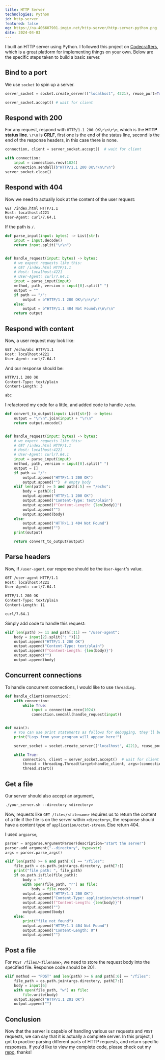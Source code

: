 ```yaml
---
title: HTTP Server
technologies: Python
id: http-server
featured: false
og: https://na-406607901.imgix.net/http-server/http-server-python.png
date: 2024-04-03
---
```

I built an HTTP server using Python. I followed this project on [Codecrafters](https://app.codecrafters.io), which is a great platform for implementing things on your own. Below are the specific steps taken to build a basic server.

## Bind to a port

We use `socket` to spin up a server.

```python
server_socket = socket.create_server(("localhost", 4221), reuse_port=True)

server_socket.accept() # wait for client
```

## Respond with 200

For any request, respond with `HTTP/1.1 200 OK\r\n\r\n`, which is the **HTTP status line**. `\r\n` is **CRLF**, first one is the end of the status line, second is the end of the response headers, in this case there is none.

```python
connection, client = server_socket.accept()  # wait for client

with connection:
    input = connection.recv(1024)
    connection.sendall(b"HTTP/1.1 200 OK\r\n\r\n")
server_socket.close()
```

## Respond with 404

Now we need to actually look at the content of the user request:

```txt
GET /index.html HTTP/1.1
Host: localhost:4221
User-Agent: curl/7.64.1
```

If the path is `/`.

```python
def parse_input(input: bytes) -> List[str]:
    input = input.decode()
    return input.split("\r\n")


def handle_request(input: bytes) -> bytes:
    # we expect requests like this:
    # GET /index.html HTTP/1.1
    # Host: localhost:4221
    # User-Agent: curl/7.64.1
    input = parse_input(input)
    method, path, version = input[0].split(" ")
    output = ""
    if path == "/":
        output = b"HTTP/1.1 200 OK\r\n\r\n"
    else:
        output = b"HTTP/1.1 404 Not Found\r\n\r\n"
    return output
```

## Respond with content

Now, a user request may look like:

```txt
GET /echo/abc HTTP/1.1
Host: localhost:4221
User-Agent: curl/7.64.1
```

And our response should be:

```txt
HTTP/1.1 200 OK
Content-Type: text/plain
Content-Length: 3

abc
```

I refactored my code for a little, and added code to handle `/echo`.

```python
def convert_to_output(input: List[str]) -> bytes:
    output = "\r\n".join(input) + "\r\n"
    return output.encode()


def handle_request(input: bytes) -> bytes:
    # we expect requests like this:
    # GET /index.html HTTP/1.1
    # Host: localhost:4221
    # User-Agent: curl/7.64.1
    input = parse_input(input)
    method, path, version = input[0].split(" ")
    output = []
    if path == "/":
        output.append("HTTP/1.1 200 OK")
        output.append("")  # empty body
    elif len(path) >= 5 and path[:5] == "/echo":
        body = path[6:]
        output.append("HTTP/1.1 200 OK")
        output.append("Content-Type: text/plain")
        output.append(f"Content-Length: {len(body)}")
        output.append("")
        output.append(body)
    else:
        output.append("HTTP/1.1 404 Not Found")
        output.append("")
    print(output)

    return convert_to_output(output)
```

## Parse headers

Now, if `/user-agent`, our response should be the `User-Agent`'s value.

```txt
GET /user-agent HTTP/1.1
Host: localhost:4221
User-Agent: curl/7.64.1
```

```txt
HTTP/1.1 200 OK
Content-Type: text/plain
Content-Length: 11

curl/7.64.1
```

Simply add code to handle this request:

```python
elif len(path) >= 11 and path[:11] == "/user-agent":
    body = input[2].split(": ")[1]
    output.append("HTTP/1.1 200 OK")
    output.append("Content-Type: text/plain")
    output.append(f"Content-Length: {len(body)}")
    output.append("")
    output.append(body)
```

## Concurrent connections

To handle concurrent connections, I would like to use `threading`.

```python
def handle_client(connection):
    with connection:
        while True:
            input = connection.recv(1024)
            connection.sendall(handle_request(input))


def main():
    # You can use print statements as follows for debugging, they'll be visible when running tests.
    print("Logs from your program will appear here!")

    server_socket = socket.create_server(("localhost", 4221), reuse_port=True)

    while True:
        connection, client = server_socket.accept()  # wait for client
        thread = threading.Thread(target=handle_client, args=(connection,))
        thread.start()
```

## Get a file

Our server should also accept an argument,

```txt
./your_server.sh --directory <directory>
```

Now, requests like `GET /files/<filename>` requires us to return the content of a file if the file is on the server within `<directory>`, the response should have a content type of `application/octet-stream`. Else return 404.

I used `argparse`,

```python
parser = argparse.ArgumentParser(description="start the server")
parser.add_argument("--directory", type=str)
args = parser.parse_args()
```

```python
elif len(path) >= 6 and path[:6] == "/files":
    file_path = os.path.join(args.directory, path[7:])
    print("file path: ", file_path)
    if os.path.isfile(file_path):
        body = ""
        with open(file_path, "r") as file:
            body = file.read()
        output.append("HTTP/1.1 200 OK")
        output.append("Content-Type: application/octet-stream")
        output.append(f"Content-Length: {len(body)}")
        output.append("")
        output.append(body)
    else:
        print("file not found")
        output.append("HTTP/1.1 404 Not Found")
        output.append("Content-Length: 0")
        output.append("")
```

## Post a file

For `POST /files/<filename>`, we need to store the request body into the specified file. Response code should be 201.

```python
elif method == "POST" and len(path) >= 6 and path[:6] == "/files":
    file_path = os.path.join(args.directory, path[7:])
    body = input[6]
    with open(file_path, "w") as file:
        file.write(body)
    output.append("HTTP/1.1 201 OK")
    output.append("")
```

## Conclusion

Now that the server is capable of handling various `GET` requests and `POST` requests, we can say that it is actually a complete server. In this project, I got to practice parsing different parts of HTTP requests, and return specific responses. If you'd like to view my complete code, please check out my [repo](https://github.com/sonnyding1/sonnyding1-codecrafters-http-server-python), thanks!